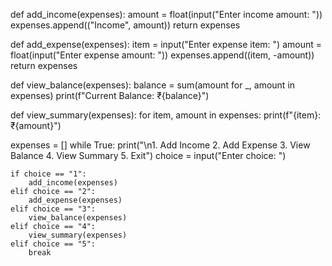 def add_income(expenses):
    amount = float(input("Enter income amount: "))
    expenses.append(("Income", amount))
    return expenses

def add_expense(expenses):
    item = input("Enter expense item: ")
    amount = float(input("Enter expense amount: "))
    expenses.append((item, -amount))
    return expenses

def view_balance(expenses):
    balance = sum(amount for _, amount in expenses)
    print(f"Current Balance: ₹{balance}")

def view_summary(expenses):
    for item, amount in expenses:
        print(f"{item}: ₹{amount}")

expenses = []
while True:
    print("\n1. Add Income  2. Add Expense  3. View Balance  4. View Summary  5. Exit")
    choice = input("Enter choice: ")

    if choice == "1":
        add_income(expenses)
    elif choice == "2":
        add_expense(expenses)
    elif choice == "3":
        view_balance(expenses)
    elif choice == "4":
        view_summary(expenses)
    elif choice == "5":
        break

